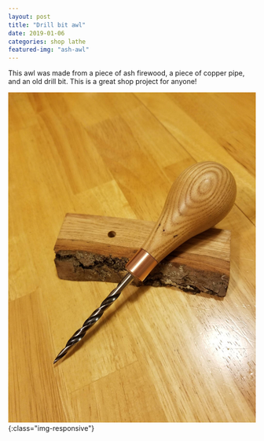 ```yaml
---
layout: post
title: "Drill bit awl"
date: 2019-01-06
categories: shop lathe 
featured-img: "ash-awl"
---
```


This awl was made from a piece of ash firewood, a piece of copper pipe, and an old drill bit. This is a great shop project for anyone!

![ash-awl](/assets/img/posts/ash-awl.jpg){:class="img-responsive"}

